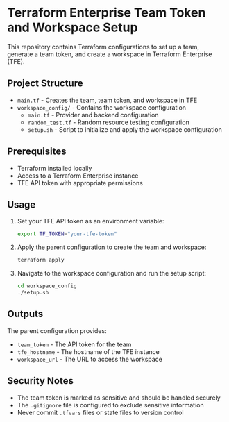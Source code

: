 # Terraform Enterprise Team Token and Workspace Setup

This repository contains Terraform configurations to set up a team, generate a team token, and create a workspace in Terraform Enterprise (TFE).

## Project Structure

- `main.tf` - Creates the team, team token, and workspace in TFE
- `workspace_config/` - Contains the workspace configuration
  - `main.tf` - Provider and backend configuration
  - `random_test.tf` - Random resource testing configuration
  - `setup.sh` - Script to initialize and apply the workspace configuration

## Prerequisites

- Terraform installed locally
- Access to a Terraform Enterprise instance
- TFE API token with appropriate permissions

## Usage

1. Set your TFE API token as an environment variable:
   ```bash
   export TF_TOKEN="your-tfe-token"
   ```

2. Apply the parent configuration to create the team and workspace:
   ```bash
   terraform apply
   ```

3. Navigate to the workspace configuration and run the setup script:
   ```bash
   cd workspace_config
   ./setup.sh
   ```

## Outputs

The parent configuration provides:
- `team_token` - The API token for the team
- `tfe_hostname` - The hostname of the TFE instance
- `workspace_url` - The URL to access the workspace

## Security Notes

- The team token is marked as sensitive and should be handled securely
- The `.gitignore` file is configured to exclude sensitive information
- Never commit `.tfvars` files or state files to version control 